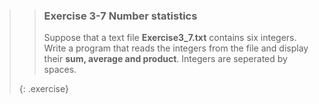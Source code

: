 >> ### Exercise 3-7 Number statistics
>>
>> Suppose that a text file **Exercise3_7.txt** contains six integers. Write a program that reads the integers from the file and display their **sum, average and product**. Integers are seperated by spaces.
>>
>{: .exercise}